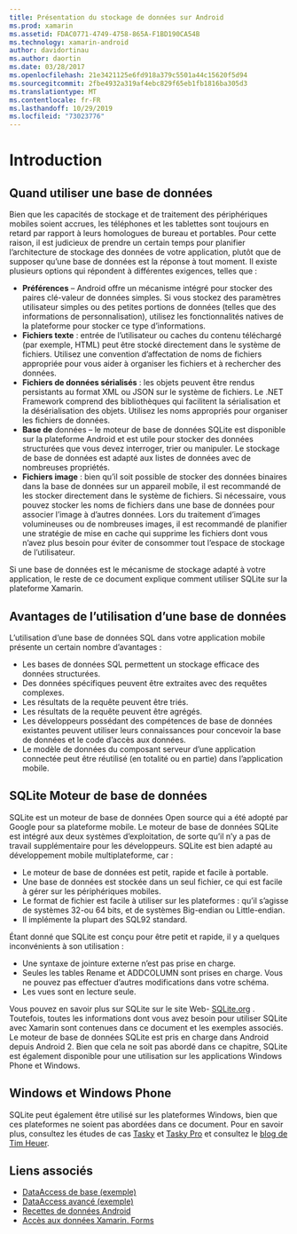 ```yaml
---
title: Présentation du stockage de données sur Android
ms.prod: xamarin
ms.assetid: FDAC0771-4749-4758-865A-F1BD190CA54B
ms.technology: xamarin-android
author: davidortinau
ms.author: daortin
ms.date: 03/28/2017
ms.openlocfilehash: 21e3421125e6fd918a379c5501a44c15620f5d94
ms.sourcegitcommit: 2fbe4932a319af4ebc829f65eb1fb1816ba305d3
ms.translationtype: MT
ms.contentlocale: fr-FR
ms.lasthandoff: 10/29/2019
ms.locfileid: "73023776"
---
```

# <a name="introduction"></a>Introduction

## <a name="when-to-use-a-database"></a>Quand utiliser une base de données

Bien que les capacités de stockage et de traitement des périphériques mobiles soient accrues, les téléphones et les tablettes sont toujours en retard par rapport à leurs homologues de bureau et portables. Pour cette raison, il est judicieux de prendre un certain temps pour planifier l’architecture de stockage des données de votre application, plutôt que de supposer qu’une base de données est la réponse à tout moment. Il existe plusieurs options qui répondent à différentes exigences, telles que :

- **Préférences** – Android offre un mécanisme intégré pour stocker des paires clé-valeur de données simples. Si vous stockez des paramètres utilisateur simples ou des petites portions de données (telles que des informations de personnalisation), utilisez les fonctionnalités natives de la plateforme pour stocker ce type d’informations.
- **Fichiers texte** : entrée de l’utilisateur ou caches du contenu téléchargé (par exemple, HTML) peut être stocké directement dans le système de fichiers. Utilisez une convention d’affectation de noms de fichiers appropriée pour vous aider à organiser les fichiers et à rechercher des données.
- **Fichiers de données sérialisés** : les objets peuvent être rendus persistants au format XML ou JSON sur le système de fichiers. Le .NET Framework comprend des bibliothèques qui facilitent la sérialisation et la désérialisation des objets. Utilisez les noms appropriés pour organiser les fichiers de données.
- **Base de** données – le moteur de base de données SQLite est disponible sur la plateforme Android et est utile pour stocker des données structurées que vous devez interroger, trier ou manipuler. Le stockage de base de données est adapté aux listes de données avec de nombreuses propriétés.
- **Fichiers image** : bien qu’il soit possible de stocker des données binaires dans la base de données sur un appareil mobile, il est recommandé de les stocker directement dans le système de fichiers. Si nécessaire, vous pouvez stocker les noms de fichiers dans une base de données pour associer l’image à d’autres données. Lors du traitement d’images volumineuses ou de nombreuses images, il est recommandé de planifier une stratégie de mise en cache qui supprime les fichiers dont vous n’avez plus besoin pour éviter de consommer tout l’espace de stockage de l’utilisateur.

Si une base de données est le mécanisme de stockage adapté à votre application, le reste de ce document explique comment utiliser SQLite sur la plateforme Xamarin.

## <a name="advantages-of-using-a-database"></a>Avantages de l’utilisation d’une base de données

L’utilisation d’une base de données SQL dans votre application mobile présente un certain nombre d’avantages :

- Les bases de données SQL permettent un stockage efficace des données structurées.
- Des données spécifiques peuvent être extraites avec des requêtes complexes.
- Les résultats de la requête peuvent être triés.
- Les résultats de la requête peuvent être agrégés.
- Les développeurs possédant des compétences de base de données existantes peuvent utiliser leurs connaissances pour concevoir la base de données et le code d’accès aux données.
- Le modèle de données du composant serveur d’une application connectée peut être réutilisé (en totalité ou en partie) dans l’application mobile.

## <a name="sqlite-database-engine"></a>SQLite Moteur de base de données

SQLite est un moteur de base de données Open source qui a été adopté par Google pour sa plateforme mobile. Le moteur de base de données SQLite est intégré aux deux systèmes d’exploitation, de sorte qu’il n’y a pas de travail supplémentaire pour les développeurs. SQLite est bien adapté au développement mobile multiplateforme, car :

- Le moteur de base de données est petit, rapide et facile à portable.
- Une base de données est stockée dans un seul fichier, ce qui est facile à gérer sur les périphériques mobiles.
- Le format de fichier est facile à utiliser sur les plateformes : qu’il s’agisse de systèmes 32-ou 64 bits, et de systèmes Big-endian ou Little-endian.
- Il implémente la plupart des SQL92 standard.

Étant donné que SQLite est conçu pour être petit et rapide, il y a quelques inconvénients à son utilisation :

- Une syntaxe de jointure externe n’est pas prise en charge.
- Seules les tables Rename et ADDCOLUMN sont prises en charge. Vous ne pouvez pas effectuer d’autres modifications dans votre schéma.
- Les vues sont en lecture seule.

Vous pouvez en savoir plus sur SQLite sur le site Web- [SQLite.org](https://SQLite.org) . Toutefois, toutes les informations dont vous avez besoin pour utiliser SQLite avec Xamarin sont contenues dans ce document et les exemples associés. Le moteur de base de données SQLite est pris en charge dans Android depuis Android 2.
Bien que cela ne soit pas abordé dans ce chapitre, SQLite est également disponible pour une utilisation sur les applications Windows Phone et Windows.

## <a name="windows-and-windows-phone"></a>Windows et Windows Phone

SQLite peut également être utilisé sur les plateformes Windows, bien que ces plateformes ne soient pas abordées dans ce document.
Pour en savoir plus, consultez les études de cas [Tasky](~/cross-platform/app-fundamentals/building-cross-platform-applications/case-study-tasky.md) et [Tasky Pro](~/cross-platform/app-fundamentals/building-cross-platform-applications/case-study-tasky.md) et consultez le [blog de Tim Heuer](https://timheuer.com/blog/archive/2012/06/28/seeding-your-metro-style-app-with-sqlite-database.aspx).

## <a name="related-links"></a>Liens associés

- [DataAccess de base (exemple)](https://github.com/xamarin/mobile-samples/tree/master/DataAccess/Basic)
- [DataAccess avancé (exemple)](https://github.com/xamarin/mobile-samples/tree/master/DataAccess/Advanced)
- [Recettes de données Android](https://github.com/xamarin/recipes/tree/master/Recipes/android/data)
- [Accès aux données Xamarin. Forms](~/xamarin-forms/data-cloud/data/databases.md)

